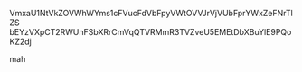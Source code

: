 VmxaU1NtVkZOVWhWYms1cFVucFdVbFpyVWtOVVJrVjVUbFprYWxZeFNrTlZS
bEYzVXpCT2RWUnFSbXRrCmVqQTVRMmR3TVZveU5EMEtDbXBuYlE9PQoKZ2dj

mah